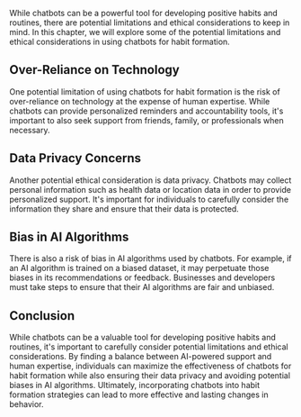 

While chatbots can be a powerful tool for developing positive habits and routines, there are potential limitations and ethical considerations to keep in mind. In this chapter, we will explore some of the potential limitations and ethical considerations in using chatbots for habit formation.

Over-Reliance on Technology
---------------------------

One potential limitation of using chatbots for habit formation is the risk of over-reliance on technology at the expense of human expertise. While chatbots can provide personalized reminders and accountability tools, it's important to also seek support from friends, family, or professionals when necessary.

Data Privacy Concerns
---------------------

Another potential ethical consideration is data privacy. Chatbots may collect personal information such as health data or location data in order to provide personalized support. It's important for individuals to carefully consider the information they share and ensure that their data is protected.

Bias in AI Algorithms
---------------------

There is also a risk of bias in AI algorithms used by chatbots. For example, if an AI algorithm is trained on a biased dataset, it may perpetuate those biases in its recommendations or feedback. Businesses and developers must take steps to ensure that their AI algorithms are fair and unbiased.

Conclusion
----------

While chatbots can be a valuable tool for developing positive habits and routines, it's important to carefully consider potential limitations and ethical considerations. By finding a balance between AI-powered support and human expertise, individuals can maximize the effectiveness of chatbots for habit formation while also ensuring their data privacy and avoiding potential biases in AI algorithms. Ultimately, incorporating chatbots into habit formation strategies can lead to more effective and lasting changes in behavior.

